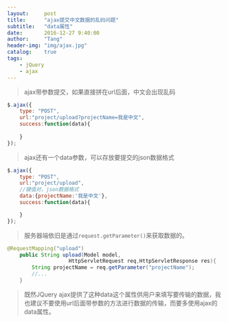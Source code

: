 ```yaml
---
layout:     post
title:      "ajax提交中文数据的乱码问题"
subtitle:   "data属性"
date:       2016-12-27 9:40:00
author:     "Tang"
header-img: "img/ajax.jpg"
catalog:    true
tags:
    - jQuery
    - ajax
---
```


> ajax带参数提交，如果直接拼在url后面，中文会出现乱码

```javascript
$.ajax({
    type: "POST",
    url:"project/upload?projectName=我是中文",
    success:function(data){
     
    }
});
```

> ajax还有一个data参数，可以存放要提交的json数据格式

```javascript
$.ajax({
    type: "POST",
    url:"project/upload",
    //键值对，json数据格式
    data:{projectName:'我是中文'},
    success:function(data){

    }
});
```

> 服务器端依旧是通过`request.getParameter()`来获取数据的。

```java
@RequestMapping("upload")
    public String upload(Model model,
                    HttpServletRequest req,HttpServletResponse res){
        String projectName = req.getParameter("projectName");
        //...
    }
```

> 既然JQuery ajax提供了这种data这个属性供用户来填写要传输的数据，我也建议不要使用url后面带参数的方法进行数据的传输，而要多使用ajax的data属性。